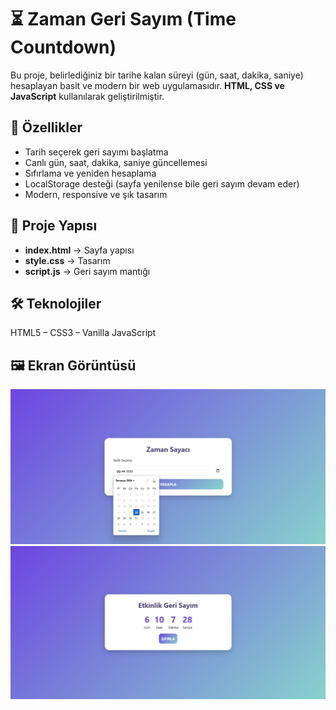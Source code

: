 # ⏳ Zaman Geri Sayım (Time Countdown)

Bu proje, belirlediğiniz bir tarihe kalan süreyi (gün, saat, dakika, saniye) hesaplayan basit ve modern bir web uygulamasıdır. **HTML, CSS ve JavaScript** kullanılarak geliştirilmiştir.

## 🚀 Özellikler
- Tarih seçerek geri sayımı başlatma
- Canlı gün, saat, dakika, saniye güncellemesi
- Sıfırlama ve yeniden hesaplama
- LocalStorage desteği (sayfa yenilense bile geri sayım devam eder)
- Modern, responsive ve şık tasarım

## 📂 Proje Yapısı
- **index.html** → Sayfa yapısı
- **style.css** → Tasarım
- **script.js** → Geri sayım mantığı

## 🛠 Teknolojiler
HTML5 – CSS3 – Vanilla JavaScript

## 🖼 Ekran Görüntüsü 
![Ana Sayfa](MainPage.jpg)
![Sayım Sayfası](CountdownPage.jpg)